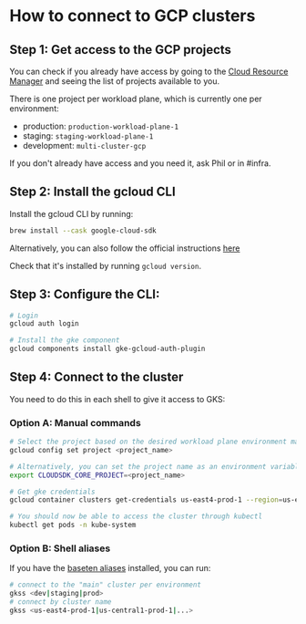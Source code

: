 # How to connect to GCP clusters

## Step 1: Get access to the GCP projects

You can check if you already have access by going to the [Cloud Resource Manager](https://console.cloud.google.com/cloud-resource-manager) and seeing the list of projects available to you.

There is one project per workload plane, which is currently one per environment:

- production: `production-workload-plane-1`
- staging: `staging-workload-plane-1`
- development: `multi-cluster-gcp`

If you don't already have access and you need it, ask Phil or in #infra.

## Step 2: Install the gcloud CLI

Install the gcloud CLI by running:

```sh
brew install --cask google-cloud-sdk
```

Alternatively, you can also follow the official instructions [here](https://cloud.google.com/sdk/docs/install)

Check that it's installed by running `gcloud version`.

## Step 3: Configure the CLI:

```sh
# Login
gcloud auth login

# Install the gke component
gcloud components install gke-gcloud-auth-plugin
```

## Step 4: Connect to the cluster

You need to do this in each shell to give it access to GKS:

### Option A: Manual commands

```sh
# Select the project based on the desired workload plane environment mapping above (e.g. `production-workload-plane-1` for production)
gcloud config set project <project_name>

# Alternatively, you can set the project name as an environment variable
export CLOUDSDK_CORE_PROJECT=<project_name>

# Get gke credentials
gcloud container clusters get-credentials us-east4-prod-1 --region=us-east4

# You should now be able to access the cluster through kubectl
kubectl get pods -n kube-system
```

### Option B: Shell aliases

If you have the [baseten aliases](../../bin/install_aliases.sh) installed, you can run:

```sh
# connect to the "main" cluster per environment
gkss <dev|staging|prod>
# connect by cluster name
gkss <us-east4-prod-1|us-central1-prod-1|...>
```

